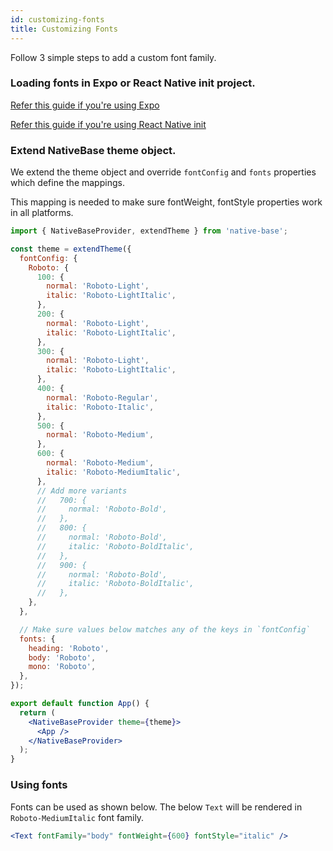 ```yaml
---
id: customizing-fonts
title: Customizing Fonts
---
```


Follow 3 simple steps to add a custom font family.

### Loading fonts in Expo or React Native init project.

[Refer this guide if you're using Expo](https://docs.expo.dev/guides/using-custom-fonts/)

[Refer this guide if you're using React Native init](https://aravindmnair.medium.com/add-custom-fonts-to-react-native-0-60-easily-in-3-steps-fcd71459f4c9)

### Extend NativeBase theme object.

We extend the theme object and override `fontConfig` and `fonts` properties which define the mappings.

This mapping is needed to make sure fontWeight, fontStyle properties work in all platforms.

```jsx
import { NativeBaseProvider, extendTheme } from 'native-base';

const theme = extendTheme({
  fontConfig: {
    Roboto: {
      100: {
        normal: 'Roboto-Light',
        italic: 'Roboto-LightItalic',
      },
      200: {
        normal: 'Roboto-Light',
        italic: 'Roboto-LightItalic',
      },
      300: {
        normal: 'Roboto-Light',
        italic: 'Roboto-LightItalic',
      },
      400: {
        normal: 'Roboto-Regular',
        italic: 'Roboto-Italic',
      },
      500: {
        normal: 'Roboto-Medium',
      },
      600: {
        normal: 'Roboto-Medium',
        italic: 'Roboto-MediumItalic',
      },
      // Add more variants
      //   700: {
      //     normal: 'Roboto-Bold',
      //   },
      //   800: {
      //     normal: 'Roboto-Bold',
      //     italic: 'Roboto-BoldItalic',
      //   },
      //   900: {
      //     normal: 'Roboto-Bold',
      //     italic: 'Roboto-BoldItalic',
      //   },
    },
  },

  // Make sure values below matches any of the keys in `fontConfig`
  fonts: {
    heading: 'Roboto',
    body: 'Roboto',
    mono: 'Roboto',
  },
});

export default function App() {
  return (
    <NativeBaseProvider theme={theme}>
      <App />
    </NativeBaseProvider>
  );
}
```

### Using fonts

Fonts can be used as shown below. The below `Text` will be rendered in `Roboto-MediumItalic` font family.

```jsx
<Text fontFamily="body" fontWeight={600} fontStyle="italic" />
```
